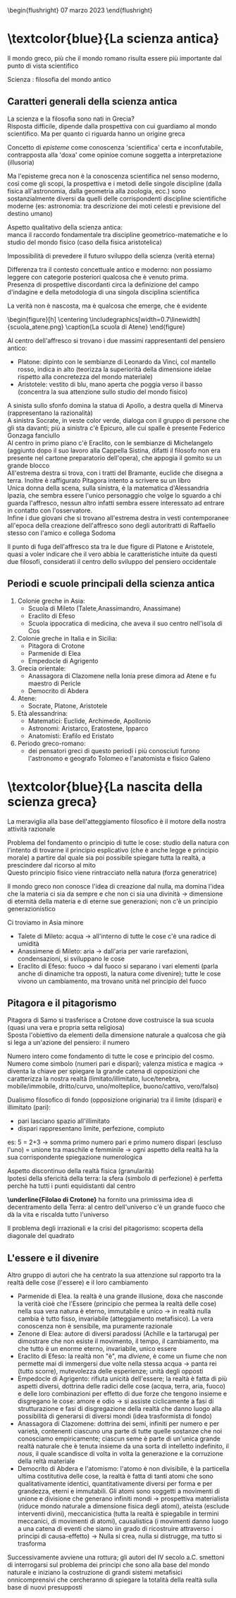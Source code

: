 \begin{flushright}
07 marzo 2023
\end{flushright}

# \textcolor{blue}{La scienza antica}

Il mondo greco, più che il mondo romano risulta essere più importante dal punto di vista scientifico  

Scienza
: filosofia del mondo antico

## Caratteri generali della scienza antica

La scienza e la filosofia sono nati in Grecia?  
Risposta difficile, dipende dalla prospettiva con cui guardiamo al mondo scientifico. Ma per quanto ci riguarda hanno un origine greca

Concetto di *episteme* come conoscenza 'scientifica' certa e inconfutabile, contrapposta alla 'doxa' come opinioe comune soggetta a interpretazione (illusoria)

Ma l'episteme greca non è la conoscenza scientifica nel senso moderno, così come gli scopi, la prospettiva e i metodi delle singole discipline (dalla fisica all'astronomia, dalla geometria alla zoologia, ecc.) sono sostanzialmente diversi da quelli delle corrispondenti discipline scientifiche moderne (es: astronomia: tra descrizione dei moti celesti e previsione del destino umano)

Aspetto qualitativo della scienza antica:  
manca il raccordo fondamentale tra discipline geometrico-matematiche e lo studio del mondo fisico (caso della fisica aristotelica)

Impossibilità di prevedere il futuro sviluppo della scienza (verità eterna)

Differenza tra il contesto concettuale antico e moderno: non possiamo leggere con categorie posteriori qualcosa che è venuto prima.  
Presenza di prospettive discordanti circa la definizione del campo d'indagine e della metodologia di una singola disciplina scientifica

La verità non è nascosta, ma è qualcosa che emerge, che è evidente

\begin{figure}[h]
\centering
\includegraphics[width=0.7\linewidth]{scuola_atene.png}
\caption{La scuola di Atene}
\end{figure}

Al centro dell'affresco si trovano i due massimi rappresentanti del pensiero antico: 

- Platone: dipinto con le sembianze di Leonardo da Vinci, col mantello rosso, indica in alto (teorizza la superiorità della dimensione idelae rispetto alla concretezza del mondo materiale)
- Aristotele: vestito di blu, mano aperta che poggia verso il basso (concentra la sua attenzione sullo studio del mondo fisico)

A sinista sullo sfonfo domina la statua di Apollo, a destra quella di Minerva (rappresentano la razionalità)  
A sinistra Socrate, in veste color verde, dialoga con il gruppo di persone che gli sta davanti; più a sinistra c'è Epicuro, alle cui spalle è presente Federico Gonzaga fanciullo  
Al centro in primo piano c'è Eraclito, con le sembianze di Michelangelo (aggiunto dopo il suo lavoro alla Cappella Sistina, difatti il filosofo non era presente nel cartone preparatorio dell'opera), che appogia il gomito su un grande blocco  
All'estrema destra si trova, con i tratti del Bramante, euclide che disegna a terra. Inoltre è raffigurato Pitagora intento a scrivere su un libro  
Unica donna della scena, sulla sinistra, è la matematica d'Alessandria Ipazia, che sembra essere l'unico personaggio che volge lo sguardo a chi guarda l'affresco, nessun altro infatti sembra essere interessato ad entrare in contatto con l'osservatore.  
Infine i due giovani che si trovano all'estrema destra in vesti contemporanee all'epoca della creazione dell'affresco sono degli autoritratti di Raffaello stesso con l'amico e collega Sodoma

Il punto di fuga dell'affresco sta tra le due figure di Platone e Aristotele, quasi a voler indicare che il vero abbia le caratteristiche intuite da questi due filosofi, considerati il centro dello sviluppo del pensiero occidentale

## Periodi e scuole principali della scienza antica

1. Colonie greche in Asia:
    - Scuola di Mileto (Talete,Anassimandro, Anassimane)
    - Eraclito di Efeso
    - Scuola ippocratica di medicina, che aveva il suo centro nell'isola di Cos
1. Colonie greche in Italia e in Sicilia:
    - Pitagora di Crotone
    - Parmenide di Elea
    - Empedocle di Agrigento
1. Grecia orientale:
    - Anassagora di Clazomene nella Ionia prese dimora ad Atene e fu maestro di Pericle
    - Democrito di Abdera
1. Atene:
    - Socrate, Platone, Aristotele
1. Età alessandrina:
    - Matematici: Euclide, Archimede, Apollonio
    - Astronomi: Aristarco, Eratostene, Ipparco
    - Anatomisti: Erafilo ed Eristato
1. Periodo greco-romano:
    - dei pensatori greci di questo periodi i più conosciuti furono l'astronomo e geografo Tolomeo e l'anatomista e fisico Galeno

# \textcolor{blue}{La nascita della scienza greca}

La meraviglia alla base dell'atteggiamento filosofico è il motore della nostra attività razionale

Problema del fondamento o principio di tutte le cose: studio della natura con l'intento di trovarne il principio esplicativo (che è anche legge e principio morale) a partire dal quale sia poi possibile spiegare tutta la realtà, a prescindere dal ricorso al mito  
Questo principio fisico viene rintracciato nella natura (forza generatrice)  

Il mondo greco non conosce l'idea di creazione dal nulla, ma domina l'idea che la materia ci sia da sempre e che non ci sia una divinità &rarr; dimensione di eternità della materia e di eterne sue generazioni; non c'è un principio generazionistico

Ci troviamo in Asia minore

- Talete di Mileto: acqua &rarr; all'interno di tutte le cose c'è una radice di umidità
- Anassimene di Mileto: aria &rarr; dall'aria per varie rarefazioni, condensazioni, si sviluppano le cose
- Eraclito di Efeso: fuoco &rarr; dal fuoco si separano i vari elementi (parla anche di dinamiche tra opposti, la natura come divenire); tutte le cose vivono un cambiamento, ma trovano unità nel principio del fuoco

## Pitagora e il pitagorismo

Pitagora di Samo si trasferisce a Crotone dove costruisce la sua scuola  (quasi una vera e propria setta religiosa)  
Sposta l'obiettivo da elementi della dimensione naturale a qualcosa che già si lega a un'azione del pensiero: il numero

Numero intero come fondamento di tutte le cose e principio del cosmo.  
Numero come simbolo (numeri pari e dispari); valenza mistica e magica &rarr; diventa la chiave per spiegare la grande catena di opposizioni che caratterizza la nostra realtà (limitato/illimitato, luce/tenebra, mobile/immobile, dritto/curvo, uno/molteplice, buono/cattivo, vero/falso)

Dualismo filosofico di fondo (opposizione originaria) tra il limite (dispari) e illimitato (pari): 

- pari lasciano spazio all'illimitato  
- dispari rappresentano limite, perfezione, compiuto  

es: 5 = 2+3 &rarr; somma primo numero pari e primo numero dispari (escluso l'uno) = unione tra maschile e femminile &rarr; ogni aspetto della realtà ha la sua corrispondente spiegazione numerologica

Aspetto discontinuo della realtà fisica (granularità)  
Ipotesi della sfericità della terra: la sfera (simbolo di perfezione) è perfetta perchè ha tutti i punti equidistanti dal centro

**\underline{Filolao di Crotone}** ha fornito una primissima idea di decentramento della Terra: al centro dell'universo c'è un grande fuoco che dà la vita e riscalda tutto l'universo

Il problema degli irrazionali e la crisi del pitagorismo: scoperta della diagonale del quadrato

## L'essere e il divenire

Altro gruppo di autori che ha centrato la sua attenzione sul rapporto tra la realtà delle cose (l'essere) e il loro cambiamento

- Parmenide di Elea. la realtà è una grande illusione, doxa che nasconde la verità cioè che l'Essere (principio che permea la realtà delle cose) nella sua vera natura è eterno, immutabile e unico &rarr; in realtà nulla cambia è tutto fisso, invariabile (atteggiamento metafisico). La vera conoscenza non è sensibile, ma puramente razionale
- Zenone di Elea: autore di diversi paradossi (Achille e la tartaruga) per dimostrare che non esiste il movimento, il tempo, il cambiamento, ma che tutto è un enorme eterno, invariabile, unico essere
- Eraclito di Efeso: la realtà non "è", ma *diviene*, è come un fiume che non permette mai di immergersi due volte nella stessa acqua &rarr; panta rei (tutto scorre), mutevolezza delle esperienze; unità degli opposti
- Empedocle di Agrigento: rifiuta unicità dell'essere; la realtà è fatta di più aspetti diversi, dottrina delle radici delle cose (acqua, terra, aria, fuoco) e delle loro combinazioni per effetto di due forze che tengono insieme e disgregano le cose: amore e odio &rarr; si assiste ciclicamente a fasi di strutturazione e fasi di disgregazione della realtà che danno luogo alla possibilità di generarsi di diversi mondi (idea trasformista di fondo)
- Anassagora di Clazomene: dottrina dei semi, infiniti per numero e per varietà, contenenti ciascuno una parte di tutte quelle sostanze che noi conosciamo empiricamente; ciascun seme è parte di un'unica grande realtà naturale che è tenuta insieme da una sorta di intelletto indefinito, il *nous*, il quale scandisce di volta in volta la generazione e la corruzione della reltà materiale
- Democrito di Abdera e l'atomismo: l'atomo è non divisibile, è la particella ultima costitutiva delle cose, la realtà è fatta di tanti atomi che sono qualitativamente identici, quantitativamente diversi per forma e per grandezza, eterni e immutabili. Gli atomi sono soggetti a movimenti di unione e divisione che generano infiniti mondi &rarr; prospettiva materialista (riduce mondo naturale a dimensione fisica degli atomi), ateista (esclude interventi divini), meccanicistica (tutta la realtà è spiegabile in termini meccanici, di movimenti di atomi), causalistica (i movimenti danno luogo a una catena di eventi che siamo iin grado di ricostruire attraverso i principi di causa-effetto) $\rightarrow$ Nulla si crea, nulla si distrugge, ma tutto si trasforma

Successivamente avviene una rottura; gli autori del IV secolo a.C. smettoni di interrogarsi sul problema dei principi che sono alla base del mondo naturale e iniziano la costruzione di grandi sistemi metafisici onnicomprensivi che cercheranno di spiegare la totalità della realtà sulla base di nuovi presupposti
